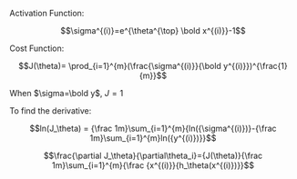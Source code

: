 Activation Function:

$$\sigma^{(i)}=e^{\theta^{\top} \bold x^{(i)}}-1$$

Cost Function:

$$J(\theta)= \prod_{i=1}^{m}(\frac{\sigma^{(i)}}{\bold y^{(i)}})^{\frac{1}{m}}$$

When $\sigma=\bold y$, $J=1$

To find the derivative:

$$ln(J_\theta) = {\frac 1m}\sum_{i=1}^{m}{ln({\sigma^{(i)})}-{\frac 1m}\sum_{i=1}^{m}ln({y^{(i)})}}$$

$$\frac{\partial J_\theta}{\partial\theta_i}={J(\theta)}{\frac 1m}\sum_{i=1}^{m}{\frac {x^{(i)}}{h_\theta(x^{(i)})}}$$
